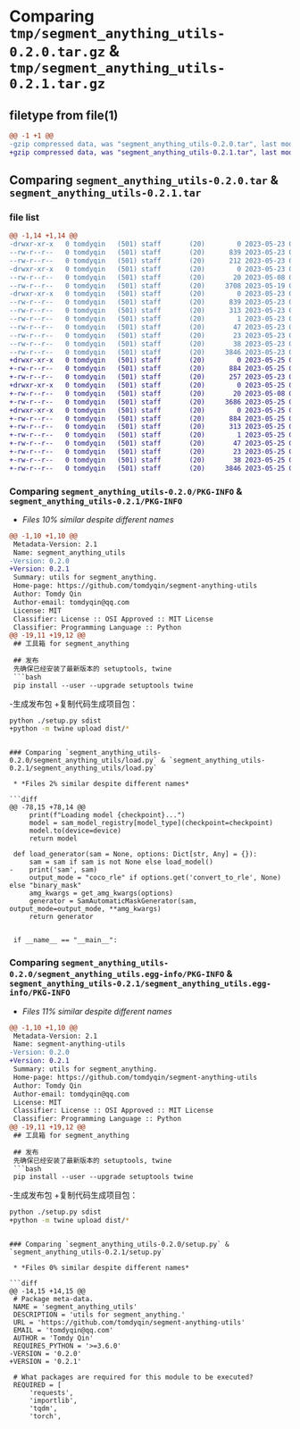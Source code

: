 # Comparing `tmp/segment_anything_utils-0.2.0.tar.gz` & `tmp/segment_anything_utils-0.2.1.tar.gz`

## filetype from file(1)

```diff
@@ -1 +1 @@
-gzip compressed data, was "segment_anything_utils-0.2.0.tar", last modified: Tue May 23 09:43:31 2023, max compression
+gzip compressed data, was "segment_anything_utils-0.2.1.tar", last modified: Thu May 25 09:25:00 2023, max compression
```

## Comparing `segment_anything_utils-0.2.0.tar` & `segment_anything_utils-0.2.1.tar`

### file list

```diff
@@ -1,14 +1,14 @@
-drwxr-xr-x   0 tomdyqin   (501) staff       (20)        0 2023-05-23 09:43:31.355122 segment_anything_utils-0.2.0/
--rw-r--r--   0 tomdyqin   (501) staff       (20)      839 2023-05-23 09:43:31.354678 segment_anything_utils-0.2.0/PKG-INFO
--rw-r--r--   0 tomdyqin   (501) staff       (20)      212 2023-05-23 09:43:29.000000 segment_anything_utils-0.2.0/README.md
-drwxr-xr-x   0 tomdyqin   (501) staff       (20)        0 2023-05-23 09:43:31.351553 segment_anything_utils-0.2.0/segment_anything_utils/
--rw-r--r--   0 tomdyqin   (501) staff       (20)       20 2023-05-08 03:07:00.000000 segment_anything_utils-0.2.0/segment_anything_utils/__init__.py
--rw-r--r--   0 tomdyqin   (501) staff       (20)     3708 2023-05-19 08:11:52.000000 segment_anything_utils-0.2.0/segment_anything_utils/load.py
-drwxr-xr-x   0 tomdyqin   (501) staff       (20)        0 2023-05-23 09:43:31.354242 segment_anything_utils-0.2.0/segment_anything_utils.egg-info/
--rw-r--r--   0 tomdyqin   (501) staff       (20)      839 2023-05-23 09:43:31.000000 segment_anything_utils-0.2.0/segment_anything_utils.egg-info/PKG-INFO
--rw-r--r--   0 tomdyqin   (501) staff       (20)      313 2023-05-23 09:43:31.000000 segment_anything_utils-0.2.0/segment_anything_utils.egg-info/SOURCES.txt
--rw-r--r--   0 tomdyqin   (501) staff       (20)        1 2023-05-23 09:43:31.000000 segment_anything_utils-0.2.0/segment_anything_utils.egg-info/dependency_links.txt
--rw-r--r--   0 tomdyqin   (501) staff       (20)       47 2023-05-23 09:43:31.000000 segment_anything_utils-0.2.0/segment_anything_utils.egg-info/requires.txt
--rw-r--r--   0 tomdyqin   (501) staff       (20)       23 2023-05-23 09:43:31.000000 segment_anything_utils-0.2.0/segment_anything_utils.egg-info/top_level.txt
--rw-r--r--   0 tomdyqin   (501) staff       (20)       38 2023-05-23 09:43:31.355259 segment_anything_utils-0.2.0/setup.cfg
--rw-r--r--   0 tomdyqin   (501) staff       (20)     3846 2023-05-23 09:42:15.000000 segment_anything_utils-0.2.0/setup.py
+drwxr-xr-x   0 tomdyqin   (501) staff       (20)        0 2023-05-25 09:25:00.131290 segment_anything_utils-0.2.1/
+-rw-r--r--   0 tomdyqin   (501) staff       (20)      884 2023-05-25 09:25:00.130900 segment_anything_utils-0.2.1/PKG-INFO
+-rw-r--r--   0 tomdyqin   (501) staff       (20)      257 2023-05-23 09:43:43.000000 segment_anything_utils-0.2.1/README.md
+drwxr-xr-x   0 tomdyqin   (501) staff       (20)        0 2023-05-25 09:25:00.128257 segment_anything_utils-0.2.1/segment_anything_utils/
+-rw-r--r--   0 tomdyqin   (501) staff       (20)       20 2023-05-08 03:07:00.000000 segment_anything_utils-0.2.1/segment_anything_utils/__init__.py
+-rw-r--r--   0 tomdyqin   (501) staff       (20)     3686 2023-05-25 09:24:27.000000 segment_anything_utils-0.2.1/segment_anything_utils/load.py
+drwxr-xr-x   0 tomdyqin   (501) staff       (20)        0 2023-05-25 09:25:00.130311 segment_anything_utils-0.2.1/segment_anything_utils.egg-info/
+-rw-r--r--   0 tomdyqin   (501) staff       (20)      884 2023-05-25 09:24:59.000000 segment_anything_utils-0.2.1/segment_anything_utils.egg-info/PKG-INFO
+-rw-r--r--   0 tomdyqin   (501) staff       (20)      313 2023-05-25 09:25:00.000000 segment_anything_utils-0.2.1/segment_anything_utils.egg-info/SOURCES.txt
+-rw-r--r--   0 tomdyqin   (501) staff       (20)        1 2023-05-25 09:24:59.000000 segment_anything_utils-0.2.1/segment_anything_utils.egg-info/dependency_links.txt
+-rw-r--r--   0 tomdyqin   (501) staff       (20)       47 2023-05-25 09:24:59.000000 segment_anything_utils-0.2.1/segment_anything_utils.egg-info/requires.txt
+-rw-r--r--   0 tomdyqin   (501) staff       (20)       23 2023-05-25 09:24:59.000000 segment_anything_utils-0.2.1/segment_anything_utils.egg-info/top_level.txt
+-rw-r--r--   0 tomdyqin   (501) staff       (20)       38 2023-05-25 09:25:00.131421 segment_anything_utils-0.2.1/setup.cfg
+-rw-r--r--   0 tomdyqin   (501) staff       (20)     3846 2023-05-25 09:24:38.000000 segment_anything_utils-0.2.1/setup.py
```

### Comparing `segment_anything_utils-0.2.0/PKG-INFO` & `segment_anything_utils-0.2.1/PKG-INFO`

 * *Files 10% similar despite different names*

```diff
@@ -1,10 +1,10 @@
 Metadata-Version: 2.1
 Name: segment_anything_utils
-Version: 0.2.0
+Version: 0.2.1
 Summary: utils for segment_anything.
 Home-page: https://github.com/tomdyqin/segment-anything-utils
 Author: Tomdy Qin
 Author-email: tomdyqin@qq.com
 License: MIT
 Classifier: License :: OSI Approved :: MIT License
 Classifier: Programming Language :: Python
@@ -19,11 +19,12 @@
 ## 工具箱 for segment_anything
 
 ## 发布
 先确保已经安装了最新版本的 setuptools, twine
 ```bash
 pip install --user --upgrade setuptools twine
 ```
-生成发布包
+复制代码生成项目包：
 ```bash
 python ./setup.py sdist
+python -m twine upload dist/*
 ```
```

### Comparing `segment_anything_utils-0.2.0/segment_anything_utils/load.py` & `segment_anything_utils-0.2.1/segment_anything_utils/load.py`

 * *Files 2% similar despite different names*

```diff
@@ -78,15 +78,14 @@
     print(f"Loading model {checkpoint}...")
     model = sam_model_registry[model_type](checkpoint=checkpoint)
     model.to(device=device)
     return model
 
 def load_generator(sam = None, options: Dict[str, Any] = {}):
     sam = sam if sam is not None else load_model()
-    print('sam', sam)
     output_mode = "coco_rle" if options.get('convert_to_rle', None) else "binary_mask"
     amg_kwargs = get_amg_kwargs(options)
     generator = SamAutomaticMaskGenerator(sam, output_mode=output_mode, **amg_kwargs)
     return generator
 
 
 if __name__ == "__main__":
```

### Comparing `segment_anything_utils-0.2.0/segment_anything_utils.egg-info/PKG-INFO` & `segment_anything_utils-0.2.1/segment_anything_utils.egg-info/PKG-INFO`

 * *Files 11% similar despite different names*

```diff
@@ -1,10 +1,10 @@
 Metadata-Version: 2.1
 Name: segment-anything-utils
-Version: 0.2.0
+Version: 0.2.1
 Summary: utils for segment_anything.
 Home-page: https://github.com/tomdyqin/segment-anything-utils
 Author: Tomdy Qin
 Author-email: tomdyqin@qq.com
 License: MIT
 Classifier: License :: OSI Approved :: MIT License
 Classifier: Programming Language :: Python
@@ -19,11 +19,12 @@
 ## 工具箱 for segment_anything
 
 ## 发布
 先确保已经安装了最新版本的 setuptools, twine
 ```bash
 pip install --user --upgrade setuptools twine
 ```
-生成发布包
+复制代码生成项目包：
 ```bash
 python ./setup.py sdist
+python -m twine upload dist/*
 ```
```

### Comparing `segment_anything_utils-0.2.0/setup.py` & `segment_anything_utils-0.2.1/setup.py`

 * *Files 0% similar despite different names*

```diff
@@ -14,15 +14,15 @@
 # Package meta-data.
 NAME = 'segment_anything_utils'
 DESCRIPTION = 'utils for segment_anything.'
 URL = 'https://github.com/tomdyqin/segment-anything-utils'
 EMAIL = 'tomdyqin@qq.com'
 AUTHOR = 'Tomdy Qin'
 REQUIRES_PYTHON = '>=3.6.0'
-VERSION = '0.2.0'
+VERSION = '0.2.1'
 
 # What packages are required for this module to be executed?
 REQUIRED = [
     'requests',
     'importlib',
     'tqdm',
     'torch',
```

